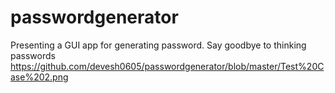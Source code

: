 # passwordgenerator
Presenting a GUI app for generating password.
Say goodbye to thinking passwords
https://github.com/devesh0605/passwordgenerator/blob/master/Test%20Case%202.png
